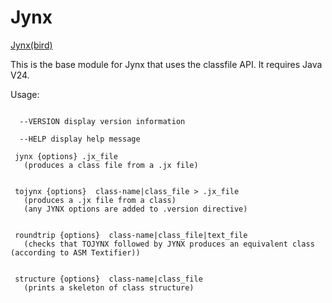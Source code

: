 # Jynx
[Jynx(bird)](https://en.wikipedia.org/wiki/Wryneck)

This is the base module for Jynx that uses the classfile API.
It requires Java V24.

Usage:

```

  --VERSION display version information

  --HELP display help message

 jynx {options} .jx_file
   (produces a class file from a .jx file)


 tojynx {options}  class-name|class_file > .jx_file
   (produces a .jx file from a class)
   (any JYNX options are added to .version directive)


 roundtrip {options}  class-name|class_file|text_file
   (checks that TOJYNX followed by JYNX produces an equivalent class (according to ASM Textifier))


 structure {options}  class-name|class_file
   (prints a skeleton of class structure)

```
